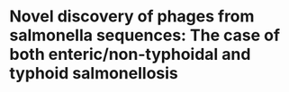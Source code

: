 # Novel discovery of phages from salmonella sequences: The case of both enteric/non-typhoidal  and typhoid salmonellosis
